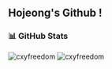 ## Hojeong's Github !

### 📊 GitHub Stats
<p>
  <img src="https://github-readme-stats.vercel.app/api?username=ys0403ab&hide_title=true&hide_border=true&theme=dracula&hide_border=false&include_all_commits=false&count_private=false" alt="cxyfreedom" /> 
  <img src="https://github-readme-stats.vercel.app/api/top-langs/?username=ys0403ab&theme=dracula&hide_border=false&include_all_commits=false&count_private=false&layout=compact" alt="cxyfreedom" />
</p>
